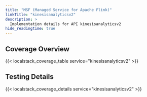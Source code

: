 ```yaml
---
title: "MSF (Managed Service for Apache Flink)"
linkTitle: "kinesisanalyticsv2"
description: >
  Implementation details for API kinesisanalyticsv2
hide_readingtime: true
---
```


## Coverage Overview
{{< localstack_coverage_table service="kinesisanalyticsv2" >}}

## Testing Details
{{< localstack_coverage_details service="kinesisanalyticsv2" >}}
